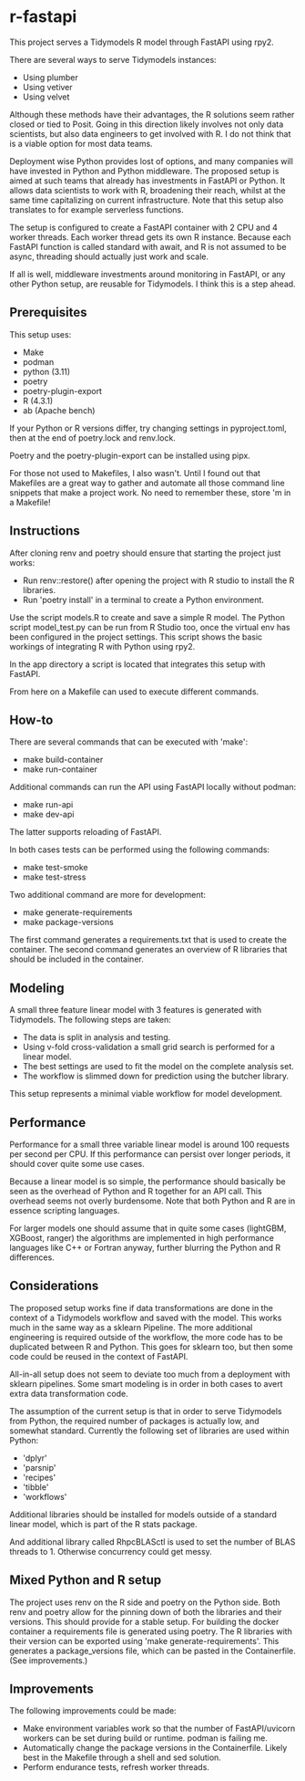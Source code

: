 # r-fastapi

This project serves a Tidymodels R model through FastAPI using rpy2.

There are several ways to serve Tidymodels instances:

-   Using plumber
-   Using vetiver
-   Using velvet

Although these methods have their advantages, the R solutions seem rather closed or tied to Posit. Going in this direction likely involves not only data scientists, but also data engineers to get involved with R. I do not think that is a viable option for most data teams.

Deployment wise Python provides lost of options, and many companies will have invested in Python and Python middleware. The proposed setup is aimed at such teams that already has investments in FastAPI or Python. It allows data scientists to work with R, broadening their reach, whilst at the same time capitalizing on current infrastructure. Note that this setup also translates to for example serverless functions.

The setup is configured to create a FastAPI container with 2 CPU and 4 worker threads. Each worker thread gets its own R instance. Because each FastAPI function is called standard with await, and R is not assumed to be async, threading should actually just work and scale.

If all is well, middleware investments around monitoring in FastAPI, or any other Python setup, are reusable for Tidymodels. I think this is a step ahead.

## Prerequisites

This setup uses:

-   Make
-   podman
-   python (3.11)
-   poetry
-   poetry-plugin-export
-   R (4.3.1)
-   ab (Apache bench)

If your Python or R versions differ, try changing settings in pyproject.toml, then at the end of poetry.lock and renv.lock.

Poetry and the poetry-plugin-export can be installed using pipx.

For those not used to Makefiles, I also wasn't. Until I found out that Makefiles are a great way to gather and automate all those command line snippets that make a project work. No need to remember these, store 'm in a Makefile!

## Instructions

After cloning renv and poetry should ensure that starting the project just works:

- Run renv::restore() after opening the project with R studio to install the R libraries.
- Run 'poetry install' in a terminal to create a Python environment. 

Use the script models.R to create and save a simple R model. The Python script model_test.py can be run from R Studio too, once the virtual env has been configured in the project settings. This script shows the basic workings of integrating R with Python using rpy2.

In the app directory a script is located that integrates this setup with FastAPI.

From here on a Makefile can used to execute different commands.

## How-to

There are several commands that can be executed with 'make':

-   make build-container
-   make run-container

Additional commands can run the API using FastAPI locally without podman:

-   make run-api
-   make dev-api

The latter supports reloading of FastAPI.

In both cases tests can be performed using the following commands:

-   make test-smoke
-   make test-stress

Two additional command are more for development:

-   make generate-requirements
-   make package-versions

The first command generates a requirements.txt that is used to create the container. The second command generates an overview of R libraries that should be included in the container.

## Modeling

A small three feature linear model with 3 features is generated with Tidymodels. The following steps are taken:

-   The data is split in analysis and testing.
-   Using v-fold cross-validation a small grid search is performed for a linear model.
-   The best settings are used to fit the model on the complete analysis set.
-   The workflow is slimmed down for prediction using the butcher library.

This setup represents a minimal viable workflow for model development.

## Performance

Performance for a small three variable linear model is around 100 requests per second per CPU. If this performance can persist over longer periods, it should cover quite some use cases.

Because a linear model is so simple, the performance should basically be seen as the overhead of Python and R together for an API call. This overhead seems not overly burdensome. Note that both Python and R are in essence scripting languages.

For larger models one should assume that in quite some cases (lightGBM, XGBoost, ranger) the algorithms are implemented in high performance languages like C++ or Fortran anyway, further blurring the Python and R differences.

## Considerations

The proposed setup works fine if data transformations are done in the context of a Tidymodels workflow and saved with the model. This works much in the same way as a sklearn Pipeline. The more additional engineering is required outside of the workflow, the more code has to be duplicated between R and Python. This goes for sklearn too, but then some code could be reused in the context of FastAPI.

All-in-all setup does not seem to deviate too much from a deployment with sklearn pipelines. Some smart modeling is in order in both cases to avert extra data transformation code.

The assumption of the current setup is that in order to serve Tidymodels from Python, the required number of packages is actually low, and somewhat standard. Currently the following set of libraries are used within Python:

-   'dplyr'
-   'parsnip'
-   'recipes'
-   'tibble'
-   'workflows'

Additional libraries should be installed for models outside of a standard linear model, which is part of the R stats package.

And additional library called RhpcBLASctl is used to set the number of BLAS threads to 1. Otherwise concurrency could get messy.

## Mixed Python and R setup

The project uses renv on the R side and poetry on the Python side. Both renv and poetry allow for the pinning down of both the libraries and their versions. This should provide for a stable setup. For building the docker container a requirements file is generated using poetry. The R libraries with their version can be exported using 'make generate-requirements'. This generates a package_versions file, which can be pasted in the Containerfile. (See improvements.)

## Improvements

The following improvements could be made:

-   Make environment variables work so that the number of FastAPI/uvicorn workers can be set during build or runtime. podman is failing me.
-   Automatically change the package versions in the Containerfile. Likely best in the Makefile through a shell and sed solution.
-   Perform endurance tests, refresh worker threads.
